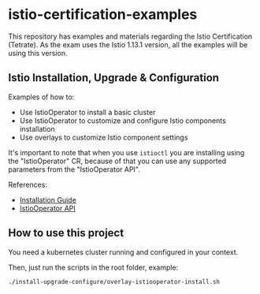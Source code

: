 # istio-certification-examples
This repository has examples and materials regarding the Istio Certification (Tetrate). As the exam uses the Istio 1.13.1 version, all the examples will be using this version.

## Istio Installation, Upgrade & Configuration
Examples of how to:
 - Use IstioOperator to install a basic cluster
 - Use IstioOperator to customize and configure Istio components installation
 - Use overlays to customize Istio component settings

It's important to note that when you use `istioctl` you are installing using the "IstioOperator" CR, because of that you can use any supported parameters from the "IstioOperator API".

References:
 - [Installation Guide](https://istio.io/v1.13/docs/setup/install/istioctl/)
 - [IstioOperator API](https://istio.io/v1.13/docs/reference/config/istio.operator.v1alpha1/)

## How to use this project
You need a kubernetes cluster running and configured in your context.

Then, just run the scripts in the root folder, example:

```console
./install-upgrade-configure/overlay-istiooperator-install.sh
```